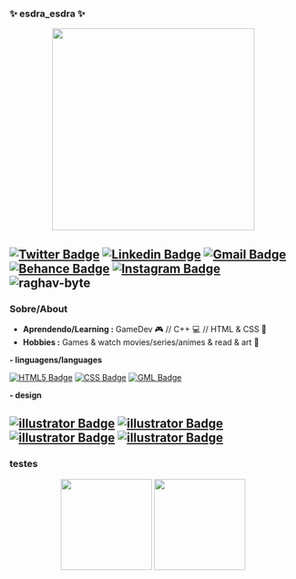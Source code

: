 ### ✨ esdra_esdra ✨
<p align="center"><img src="https://media.giphy.com/media/PaY9gIfoRwS9Q3DT7u/giphy-downsized-large.gif" width="355px"></p>

[![Twitter Badge](https://img.shields.io/badge/-esdra_esdra-1ca0f1?style=flat-square&logo=twitter&logoColor=white&link=https://twitter.com/esdra_esdra)](https://twitter.com/esdra_esdra)
[![Linkedin Badge](https://img.shields.io/badge/-esdra-blue?style=flat-square&logo=Linkedin&logoColor=white&link=https://linkedin.com/in/esdras-alves/)](https://linkedin.com/in/esdras-alves/)
[![Gmail Badge](https://img.shields.io/badge/-esdraG_alves@hotmail.com-c14438?style=flat-square&logo=Gmail&logoColor=white&link=mailto:esdraG_alves@hotmail.com)](mailto:esdraG_alves@hotmail.com)
[![Behance Badge](https://img.shields.io/badge/-esdras-1ca0f1?style=flat-square&logo=behance&logoColor=white&link=https://www.behance.net/esdras)](https://www.behance.net/esdras)
[![Instagram Badge](https://img.shields.io/badge/-esdra_esdra-e82a3a?style=flat-square&logo=instagram&logoColor=white&link=https://www.instagram.com/esdra_esdra/)](https://www.instagram.com/esdra_esdra/)
 <img src="https://komarev.com/ghpvc/?username=esdraesdra" alt="raghav-byte" />
-------------------------------------------------------------------------------------------------------------------------------------------------------------------------
### Sobre/About
-  **Aprendendo/Learning :** GameDev 🎮 // C++ 💻 // HTML & CSS 📄 
-  **Hobbies :** Games & watch movies/series/animes & read & art 🎨

**- linguagens/languages**

[![HTML5 Badge](https://img.shields.io/badge/-HTML5-f0781d?style=flat-square&logo=html5&logoColor=white)](html5)
[![CSS Badge](https://img.shields.io/badge/-CSS-4287f5?style=flat-square&logo=css3&logoColor=white)](css)
[![GML Badge](https://img.shields.io/badge/-Game_Maker_Studio_2-198c29?style=flat-square&logo=gamemakerstudio2&logoColor=white)](html5)

**- design**

[![illustrator Badge](https://img.shields.io/badge/-Adobe_Illustrator-4287f5?style=flat-square&logo=adobeillustrator&logoColor=white)](html5)
[![illustrator Badge](https://img.shields.io/badge/-Adobe_Photoshop-f0781d?style=flat-square&logo=adobephotoshop&logoColor=white)](html5)
[![illustrator Badge](https://img.shields.io/badge/-Adobe_After_Effects-4a2399?style=flat-square&logo=adobeaftereffects&logoColor=white)](html5)
[![illustrator Badge](https://img.shields.io/badge/-Adobe_Premiere-4a2399?style=flat-square&logo=adobepremierepro&logoColor=white)](html5)
-------------------------------------------------------------------------------------------------------------------------------------------------------------------------
### testes
<div align="center">
  <img height="160em" src="https://github-readme-stats.vercel.app/api?username=esdraesdra&show_icons=true&theme=tokyonight&include_all_commits=true&count_private=true"/>
  <img height="160em" src="https://github-readme-stats.vercel.app/api/top-langs/?username=esdraesdra&layout=compact&langs_count=7&theme=tokyonight"/>
</div>
